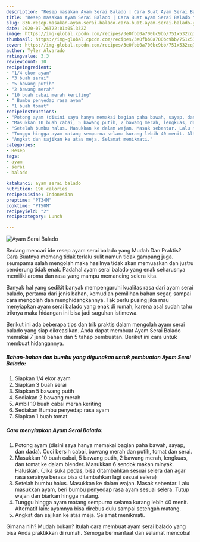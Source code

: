 ```yaml
---
description: "Resep masakan Ayam Serai Balado | Cara Buat Ayam Serai Balado Yang Enak Banget"
title: "Resep masakan Ayam Serai Balado | Cara Buat Ayam Serai Balado Yang Enak Banget"
slug: 836-resep-masakan-ayam-serai-balado-cara-buat-ayam-serai-balado-yang-enak-banget
date: 2020-07-26T22:01:05.332Z
image: https://img-global.cpcdn.com/recipes/3e0fbb0a700bc9bb/751x532cq70/ayam-serai-balado-foto-resep-utama.jpg
thumbnail: https://img-global.cpcdn.com/recipes/3e0fbb0a700bc9bb/751x532cq70/ayam-serai-balado-foto-resep-utama.jpg
cover: https://img-global.cpcdn.com/recipes/3e0fbb0a700bc9bb/751x532cq70/ayam-serai-balado-foto-resep-utama.jpg
author: Tyler Alvarado
ratingvalue: 3.3
reviewcount: 10
recipeingredient:
- "1/4 ekor ayam"
- "3 buah serai"
- "5 bawang putih"
- "2 bawang merah"
- "10 buah cabai merah keriting"
- " Bumbu penyedap rasa ayam"
- "1 buah tomat"
recipeinstructions:
- "Potong ayam (disini saya hanya memakai bagian paha bawah, sayap, dan dada). Cuci bersih cabai, bawang merah dan putih, tomat dan serai."
- "Masukkan 10 buah cabai, 5 bawang putih, 2 bawang merah, lengkuas, dan tomat ke dalam blender. Masukkan 6 sendok makan minyak. Haluskan. (Jika suka pedas, bisa ditambahkan sesuai selera dan agar rasa serainya berasa bisa ditambahkan lagi sesuai selera)"
- "Setelah bumbu halus. Masukkan ke dalam wajan. Masak sebentar. Lalu masukkan ayam, beri bumbu penyedap rasa ayam sesuai selera. Tutup wajan dan biarkan hingga matang."
- "Tunggu hingga ayam matang sempurna selama kurang lebih 40 menit. Alternatif lain: ayamnya bisa direbus dulu sampai setengah matang."
- "Angkat dan sajikan ke atas meja. Selamat menikmati."
categories:
- Resep
tags:
- ayam
- serai
- balado

katakunci: ayam serai balado 
nutrition: 196 calories
recipecuisine: Indonesian
preptime: "PT34M"
cooktime: "PT50M"
recipeyield: "2"
recipecategory: Lunch

---
```



![Ayam Serai Balado](https://img-global.cpcdn.com/recipes/3e0fbb0a700bc9bb/751x532cq70/ayam-serai-balado-foto-resep-utama.jpg)

Sedang mencari ide resep ayam serai balado yang Mudah Dan Praktis? Cara Buatnya memang tidak terlalu sulit namun tidak gampang juga. seumpama salah mengolah maka hasilnya tidak akan memuaskan dan justru cenderung tidak enak. Padahal ayam serai balado yang enak seharusnya memiliki aroma dan rasa yang mampu memancing selera kita.

Banyak hal yang sedikit banyak mempengaruhi kualitas rasa dari ayam serai balado, pertama dari jenis bahan, kemudian pemilihan bahan segar, sampai cara mengolah dan menghidangkannya. Tak perlu pusing jika mau menyiapkan ayam serai balado yang enak di rumah, karena asal sudah tahu triknya maka hidangan ini bisa jadi suguhan istimewa.




Berikut ini ada beberapa tips dan trik praktis dalam mengolah ayam serai balado yang siap dikreasikan. Anda dapat membuat Ayam Serai Balado memakai 7 jenis bahan dan 5 tahap pembuatan. Berikut ini cara untuk membuat hidangannya.

<!--inarticleads1-->

##### Bahan-bahan dan bumbu yang digunakan untuk pembuatan Ayam Serai Balado:

1. Siapkan 1/4 ekor ayam
1. Siapkan 3 buah serai
1. Siapkan 5 bawang putih
1. Sediakan 2 bawang merah
1. Ambil 10 buah cabai merah keriting
1. Sediakan  Bumbu penyedap rasa ayam
1. Siapkan 1 buah tomat




<!--inarticleads2-->

##### Cara menyiapkan Ayam Serai Balado:

1. Potong ayam (disini saya hanya memakai bagian paha bawah, sayap, dan dada). Cuci bersih cabai, bawang merah dan putih, tomat dan serai.
1. Masukkan 10 buah cabai, 5 bawang putih, 2 bawang merah, lengkuas, dan tomat ke dalam blender. Masukkan 6 sendok makan minyak. Haluskan. (Jika suka pedas, bisa ditambahkan sesuai selera dan agar rasa serainya berasa bisa ditambahkan lagi sesuai selera)
1. Setelah bumbu halus. Masukkan ke dalam wajan. Masak sebentar. Lalu masukkan ayam, beri bumbu penyedap rasa ayam sesuai selera. Tutup wajan dan biarkan hingga matang.
1. Tunggu hingga ayam matang sempurna selama kurang lebih 40 menit. Alternatif lain: ayamnya bisa direbus dulu sampai setengah matang.
1. Angkat dan sajikan ke atas meja. Selamat menikmati.




Gimana nih? Mudah bukan? Itulah cara membuat ayam serai balado yang bisa Anda praktikkan di rumah. Semoga bermanfaat dan selamat mencoba!
